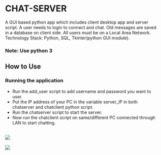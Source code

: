 # CHAT-SERVER

A GUI based python app which includes client desktop app and server script. A user needs to login to connect and chat. Old messages are saved in a database on client side. All users must be on a Local Area Network. Technology Stack: Python, SQL, Tkinter(python GUI module).

<h3>Note: Use python 3</h3>

<h2>How to Use</h2>

<h3>Running the application</h3>
<ul>
<li>Run the add_user script to add username and password you want to user.</li>
<li>Put the IP address of your PC in the variable server_IP in both chatserver and chatclient python script.</li>
<li>Run the chatserver script to start the server.</li>
<li>Now run the chatclient script on same/different PC connected through LAN to start chatting.</li>
</ul>

<br><img src="https://raw.githubusercontent.com/addy1995/CHAT-SERVER/master/Screenshots/Chat-server.PNG"><br>
<br><img src="https://raw.githubusercontent.com/addy1995/CHAT-SERVER/master/Screenshots/Chat-server_2.PNG"><br>
